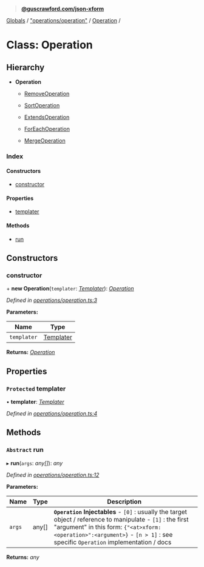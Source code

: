 > **[@guscrawford.com/json-xform](../README.md)**

[Globals](../globals.md) / ["operations/operation"](../modules/_operations_operation_.md) / [Operation](_operations_operation_.operation.md) /

# Class: Operation

## Hierarchy

* **Operation**

  * [RemoveOperation](_operations_remove_operation_.removeoperation.md)

  * [SortOperation](_operations_sort_operation_.sortoperation.md)

  * [ExtendsOperation](_operations_extends_operation_.extendsoperation.md)

  * [ForEachOperation](_operations_foreach_operation_.foreachoperation.md)

  * [MergeOperation](_operations_merge_operation_.mergeoperation.md)

### Index

#### Constructors

* [constructor](_operations_operation_.operation.md#constructor)

#### Properties

* [templater](_operations_operation_.operation.md#protected-templater)

#### Methods

* [run](_operations_operation_.operation.md#abstract-run)

## Constructors

###  constructor

\+ **new Operation**(`templater`: *[Templater](_templater_templater_.templater.md)*): *[Operation](_operations_operation_.operation.md)*

*Defined in [operations/operation.ts:3](https://github.com/guscrawford-com/json-xform/blob/055a393/src/operations/operation.ts#L3)*

**Parameters:**

Name | Type |
------ | ------ |
`templater` | [Templater](_templater_templater_.templater.md) |

**Returns:** *[Operation](_operations_operation_.operation.md)*

## Properties

### `Protected` templater

• **templater**: *[Templater](_templater_templater_.templater.md)*

*Defined in [operations/operation.ts:4](https://github.com/guscrawford-com/json-xform/blob/055a393/src/operations/operation.ts#L4)*

## Methods

### `Abstract` run

▸ **run**(`args`: *any[]*): *any*

*Defined in [operations/operation.ts:12](https://github.com/guscrawford-com/json-xform/blob/055a393/src/operations/operation.ts#L12)*

**Parameters:**

Name | Type | Description |
------ | ------ | ------ |
`args` | any[] | **`Operation` Injectables** - `[0]` : usually the target object / reference to manipulate - `[1]` : the first "argument" in this form: `{"<at>xform:<operation>":<argument>}` - `[n > 1]` : see specific `Operation` implementation / docs  |

**Returns:** *any*
